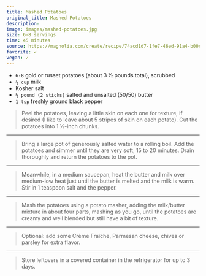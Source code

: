 ```yaml
---
title: Mashed Potatoes
original_title: Mashed Potatoes
description: 
image: images/mashed-potatoes.jpg
size: 6-8 servings
time: 45 minutes
source: https://magnolia.com/create/recipe/74acd1d7-1fe7-46ed-91a4-b00cbd8a6b5d/mashed-potatoes/
favorite: ✓
vegan: ✓
---
```


* `6-8` gold or russet potatoes (about 3 ½ pounds total), scrubbed
* `½ cup` milk
* Kosher salt
* `½ pound (2 sticks)` salted and unsalted (50/50) butter
* `1 tsp` freshly ground black pepper

> Peel the potatoes, leaving a little skin on each one for texture, if desired (I like to leave about 5 stripes of skin on each potato). Cut the potatoes into 1 ½-inch chunks.

---

> Bring a large pot of generously salted water to a rolling boil. Add the potatoes and simmer until they are very soft, 15 to 20 minutes. Drain thoroughly and return the potatoes to the pot.

---

> Meanwhile, in a medium saucepan, heat the butter and milk over medium-low heat just until the butter is melted and the milk is warm. Stir in 1 teaspoon salt and the pepper.

---

> Mash the potatoes using a potato masher, adding the milk/butter mixture in about four parts, mashing as you go, until the potatoes are creamy and well blended but still have a bit of texture.

---

> Optional: add some Crème Fraîche, Parmesan cheese, chives or parsley for extra flavor.

---

> Store leftovers in a covered container in the refrigerator for up to 3 days.